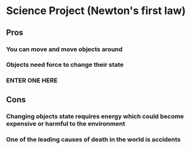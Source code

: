 # Science Project (Newton's first law)
## Pros
### You can move and move objects around
### Objects need force to change their state
### ENTER ONE HERE
## Cons
### Changing objects state requires energy which could become expensive or harmful to the environment
### One of the leading causes of death in the world is accidents
### 
